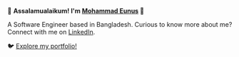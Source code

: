 🌟 **Assalamualaikum! I'm [Mohammad Eunus][portfolio] 👋**

A Software Engineer based in Bangladesh. Curious to know more about me? Connect with me on [LinkedIn][linkedin]. 

🐦 [Explore my portfolio!][portfolio]

[portfolio]: https://mohammadeunus.github.io/
[linkedin]: https://www.linkedin.com/in/mohammadeunus/
